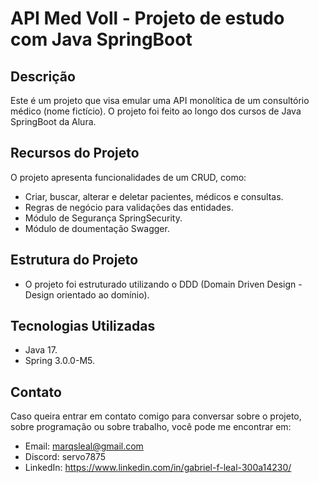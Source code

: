 # API Med Voll - Projeto de estudo com Java SpringBoot

## Descrição
Este é um projeto que visa emular uma API monolítica de um consultório médico (nome fictício). O projeto foi feito ao longo dos cursos de Java SpringBoot da Alura.

## Recursos do Projeto
O projeto apresenta funcionalidades de um CRUD, como:
- Criar, buscar, alterar e deletar pacientes, médicos e consultas.
- Regras de negócio para validações das entidades.
- Módulo de Segurança SpringSecurity.
- Módulo de doumentação Swagger.

## Estrutura do Projeto
- O projeto foi estruturado utilizando o DDD (Domain Driven Design - Design orientado ao domínio).

## Tecnologias Utilizadas
- Java 17.
- Spring 3.0.0-M5. 

## Contato
Caso queira entrar em contato comigo para conversar sobre o projeto, sobre programação ou sobre trabalho, você pode me encontrar em:
- Email: marqsleal@gmail.com
- Discord: servo7875
- LinkedIn: https://www.linkedin.com/in/gabriel-f-leal-300a14230/
